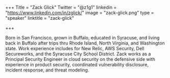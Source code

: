 +++
Title = "Zack Glick"
Twitter = "@z1g1"
linkedin = "https://www.linkedin.com/in/zglick/"
image = "zack-glick.png"
type = "speaker"
linktitle = "zack-glick"

+++

Born in San Francisco, grown in Buffalo, educated in Syracuse, and living back in Buffalo after trips thru Rhode Island, North Virginia, and Washington state. Work experience includes for New Relic, AWS Security, Dell Secureworks, and the Syracuse City School District. Zack works as a Principal Security Engineer in cloud security on the defensive side with experience in product security, coordinated vulnerability disclosure, incident response, and threat modeling.
